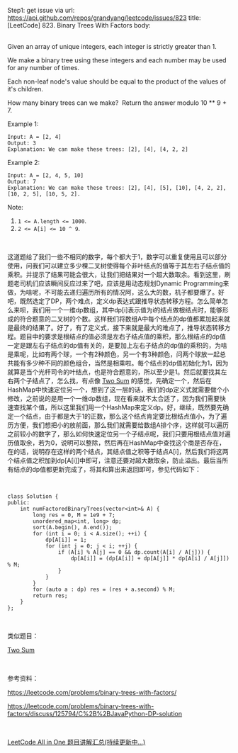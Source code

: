 Step1: get issue via url: https://api.github.com/repos/grandyang/leetcode/issues/823 
 title:[LeetCode] 823. Binary Trees With Factors 
 body:  
  

Given an array of unique integers, each integer is strictly greater than 1.

We make a binary tree using these integers and each number may be used for any number of times.

Each non-leaf node's value should be equal to the product of the values of it's children.

How many binary trees can we make?  Return the answer modulo 10 ** 9 + 7.

Example 1:
    
    
    Input: A = [2, 4]
    Output: 3
    Explanation: We can make these trees: [2], [4], [4, 2, 2]

Example 2:
    
    
    Input: A = [2, 4, 5, 10]
    Output: 7
    Explanation: We can make these trees: [2], [4], [5], [10], [4, 2, 2], [10, 2, 5], [10, 5, 2].

Note:

  1. `1 <= A.length <= 1000`.
  2. `2 <= A[i] <= 10 ^ 9`.



 

这道题给了我们一些不相同的数字，每个都大于1，数字可以重复使用且可以部分使用，问我们可以建立多少棵二叉树使得每个非叶结点的值等于其左右子结点值的乘积。并提示了结果可能会很大，让我们把结果对一个超大数取余。看到这里，刷题老司机们应该瞬间反应过来了吧，应该是用动态规划Dynamic Programming来做，为啥呢，不可能去递归遍历所有的情况阿，这么大的数，机子都要爆了。好吧，既然选定了DP，两个难点，定义dp表达式跟推导状态转移方程。怎么简单怎么来呗，我们用一个一维dp数组，其中dp[i]表示值为i的结点做根结点时，能够形成的符合题意的二叉树的个数。这样我们将数组A中每个结点的dp值都累加起来就是最终的结果了。好了，有了定义式，接下来就是最大的难点了，推导状态转移方程。题目中的要求是根结点的值必须是左右子结点值的乘积，那么根结点的dp值一定是跟左右子结点的dp值有关的，是要加上左右子结点的dp值的乘积的，为啥是乘呢，比如有两个球，一个有2种颜色，另一个有3种颜色，问两个球放一起总共能有多少种不同的颜色组合，当然是相乘啦。每个结点的dp值初始化为1，因为就算是当个光杆司令的叶结点，也是符合题意的，所以至少是1。然后就要找其左右两个子结点了，怎么找，有点像 [Two Sum](http://www.cnblogs.com/grandyang/p/4130379.html) 的感觉，先确定一个，然后在HashMap中快速定位另一个，想到了这一层的话，我们的dp定义式就需要做个小修改，之前说的是用一个一维dp数组，现在看来就不太合适了，因为我们需要快速查找某个值，所以这里我们用一个HashMap来定义dp。好，继续，既然要先确定一个结点，由于都是大于1的正数，那么这个结点肯定要比根结点值小，为了遍历方便，我们想把小的放前面，那么我们就需要给数组A排个序，这样就可以遍历之前较小的数字了，那么如何快速定位另一个子结点呢，我们只要用根结点值对遍历值取余，若为0，说明可以整除，然后再在HashMap中查找这个商是否存在，在的话，说明存在这样的两个结点，其结点值之积等于结点A[i]，然后我们将这两个结点值之积加到dp[A[i]]中即可，注意还要对超大数取余，防止溢出。最后当所有结点的dp值都更新完成了，将其和算出来返回即可，参见代码如下：

 
    
    
    class Solution {
    public:
        int numFactoredBinaryTrees(vector<int>& A) {
            long res = 0, M = 1e9 + 7;
            unordered_map<int, long> dp;
            sort(A.begin(), A.end());
            for (int i = 0; i < A.size(); ++i) {
                dp[A[i]] = 1;
                for (int j = 0; j < i; ++j) {
                    if (A[i] % A[j] == 0 && dp.count(A[i] / A[j])) {
                        dp[A[i]] = (dp[A[i]] + dp[A[j]] * dp[A[i] / A[j]]) % M;
                    }
                }
            }
            for (auto a : dp) res = (res + a.second) % M;
            return res;
        }
    };

 

类似题目：

[Two Sum](http://www.cnblogs.com/grandyang/p/4130379.html)

 

参考资料：

<https://leetcode.com/problems/binary-trees-with-factors/>

<https://leetcode.com/problems/binary-trees-with-factors/discuss/125794/C%2B%2BJavaPython-DP-solution>

 

[LeetCode All in One 题目讲解汇总(持续更新中...)](http://www.cnblogs.com/grandyang/p/4606334.html)
